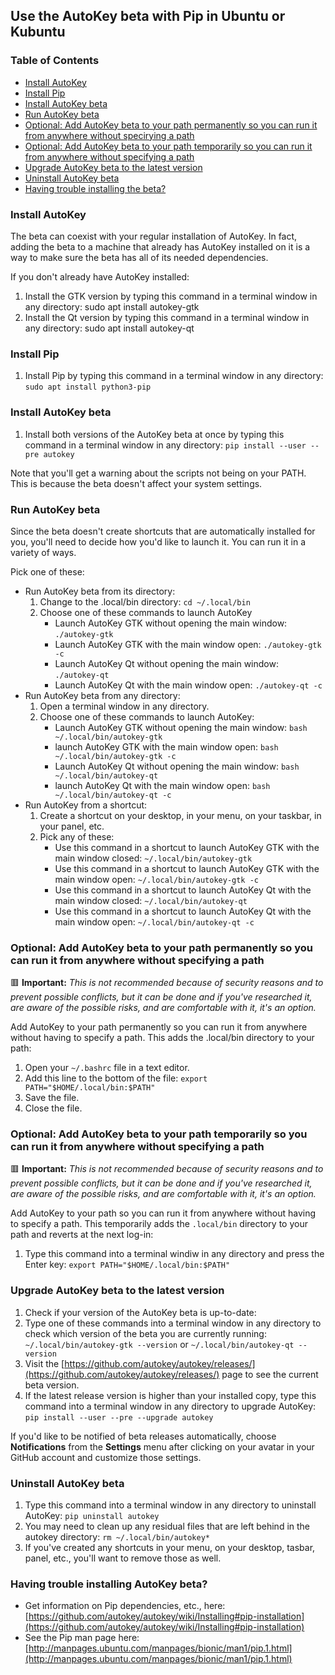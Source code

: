 ## Use the AutoKey beta with Pip in Ubuntu or Kubuntu

### Table of Contents
* [Install AutoKey](#install-autokey)
* [Install Pip](#install-pip)
* [Install AutoKey beta](#install-autokey-beta)
* [Run AutoKey beta](#run-autokey-beta)
* [Optional: Add AutoKey beta to your path permanently so you can run it from anywhere without specirying a path](#optional-add-autokey-beta-to-your-path-permanently-so-you-can-run-it-from-anywhere-without-specifying-a-path)
* [Optional: Add AutoKey beta to your path temporarily so you can run it from anywhere without specifying a path](#optional-add-autokey-beta-to-your-path-temporarily-so-you-can-run-it-from-anywhere-without-specifying-a-path)
* [Upgrade AutoKey beta to the latest version](#upgrade-autokey-beta-to-the-latest-version)
* [Uninstall AutoKey beta](#uninstall-autokey-beta)
* [Having trouble installing the beta?](#having-trouble-installing-autokey-beta)

### Install AutoKey
The beta can coexist with your regular installation of AutoKey. In fact, adding the beta to a machine that already has AutoKey installed on it is a way to make sure the beta has all of its needed dependencies.

If you don't already have AutoKey installed:
1. Install the GTK version by typing this command in a terminal window in any directory: sudo apt install autokey-gtk
2. Install the Qt version by typing this command in a terminal window in any directory: sudo apt install autokey-qt

### Install Pip
1. Install Pip by typing this command in a terminal window in any directory: ```sudo apt install python3-pip```

### Install AutoKey beta
1. Install both versions of the AutoKey beta at once by typing this command in a terminal window in any directory: ```pip install --user --pre autokey```

Note that you'll get a warning about the scripts not being on your PATH. This is because the beta doesn't affect your system settings.

### Run AutoKey beta
Since the beta doesn't create shortcuts that are automatically installed for you, you'll need to decide how you'd like to launch it. You can run it in a variety of ways.

Pick one of these:
* Run AutoKey beta from its directory:
  1. Change to the .local/bin directory: ```cd ~/.local/bin```
  2. Choose one of these commands to launch AutoKey
     * Launch AutoKey GTK without opening the main window: ```./autokey-gtk```
     * Launch AutoKey GTK with the main window open: ```./autokey-gtk -c```
     * Launch AutoKey Qt without opening the main window: ```./autokey-qt```
     * Launch AutoKey Qt with the main window open: ```./autokey-qt -c```
* Run AutoKey beta from any directory:
  1. Open a terminal window in any directory.
  2. Choose one of these commands to launch AutoKey:
     * Launch AutoKey GTK without opening the main window: ```bash ~/.local/bin/autokey-gtk```
     * launch AutoKey GTK with the main window open: ```bash ~/.local/bin/autokey-gtk -c```
     * Launch AutoKey Qt without opening the main window: ```bash ~/.local/bin/autokey-qt```
     * launch AutoKey Qt with the main window open: ```bash ~/.local/bin/autokey-qt -c```
* Run AutoKey from a shortcut:
  1. Create a shortcut on your desktop, in your menu, on your taskbar, in your panel, etc.
  2. Pick any of these:
     * Use this command in a shortcut to launch AutoKey GTK with the main window closed: ```~/.local/bin/autokey-gtk```
     * Use this command in a shortcut to launch AutoKey GTK with the main window open: ```~/.local/bin/autokey-gtk -c```
     * Use this command in a shortcut to launch AutoKey Qt with the main window closed: ```~/.local/bin/autokey-qt```
     * Use this command in a shortcut to launch AutoKey Qt with the main window open: ```~/.local/bin/autokey-qt -c```

### Optional: Add AutoKey beta to your path permanently so you can run it from anywhere without specifying a path
🟥 **Important:** _This is not recommended because of security reasons and to prevent possible conflicts, but it can be done and if you've researched it, are aware of the possible risks, and are comfortable with it, it's an option._

Add AutoKey to your path permanently so you can run it from anywhere without having to specify a path. This adds the .local/bin directory to your path:
1. Open your ```~/.bashrc``` file in a text editor.
2. Add this line to the bottom of the file: ```export PATH="$HOME/.local/bin:$PATH"```
3. Save the file.
4. Close the file.

### Optional: Add AutoKey beta to your path temporarily so you can run it from anywhere without specifying a path
🟥 **Important:** _This is not recommended because of security reasons and to prevent possible conflicts, but it can be done and if you've researched it, are aware of the possible risks, and are comfortable with it, it's an option._

Add AutoKey to your path so you can run it from anywhere without having to specify a path. This temporarily adds the ```.local/bin``` directory to your path and reverts at the next log-in:
1. Type this command into a terminal windiw in any directory and press the Enter key: ```export PATH="$HOME/.local/bin:$PATH"```

### Upgrade AutoKey beta to the latest version
1. Check if your version of the AutoKey beta is up-to-date:
 1. Type one of these commands into a terminal window in any directory to check which version of the beta you are currently running: ```~/.local/bin/autokey-gtk --version``` or ```~/.local/bin/autokey-qt --version```
 2. Visit the [https://github.com/autokey/autokey/releases/](https://github.com/autokey/autokey/releases/) page to see the current beta version.
2. If the latest release version is higher than your installed copy, type this command into a terminal window in any directory to upgrade AutoKey: ```pip install --user --pre --upgrade autokey```

If you'd like to be notified of beta releases automatically, choose **Notifications** from the **Settings** menu after clicking on your avatar in your GitHub account and customize those settings.

### Uninstall AutoKey beta
1. Type this command into a terminal window in any directory to uninstall AutoKey: ```pip uninstall autokey```
2. You may need to clean up any residual files that are left behind in the autokey directory: ```rm ~/.local/bin/autokey*```
3. If you've created any shortcuts in your menu, on your desktop, tasbar, panel, etc., you'll want to remove those as well.

### Having trouble installing AutoKey beta?
* Get information on Pip dependencies, etc., here: [https://github.com/autokey/autokey/wiki/Installing#pip-installation](https://github.com/autokey/autokey/wiki/Installing#pip-installation)
* See the Pip man page here: [http://manpages.ubuntu.com/manpages/bionic/man1/pip.1.html](http://manpages.ubuntu.com/manpages/bionic/man1/pip.1.html)
